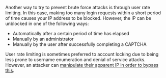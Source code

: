 Another way to try to prevent brute force attacks is through user rate limiting. In this case, making too many login requests within a short period of time causes your IP address to be blocked. However, the IP can be unblocked in one of the following ways:
- Automatically after a certain period of time has elapsed
- Manually by an administrator
- Manually by the user after successfully completing a CAPTCHA

User rate limiting is sometimes preferred to account locking due to being less prone to username enumeration and denial of service attacks. However, an attacker can [manipulate their apparent IP in order to bypass this](obsidian://open?vault=security-notes&file=Offensive%20Security%2FWeb%20Application%20Security%2FServer-side%20Vulnerabilities%2FAuthentication%2FPassword-based%20Authentication%2FFlawed%20Brute%20Force%20Protection%2FIP%20Blocking).